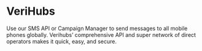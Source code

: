 # VeriHubs

Use our SMS API or Campaign Manager to send messages to all mobile phones globally. Verihubs’ comprehensive API and super network of direct operators makes it quick, easy, and secure.